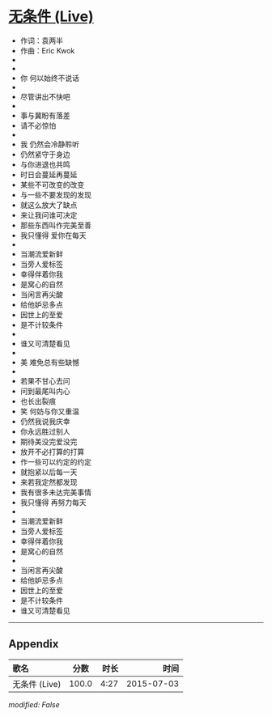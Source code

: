 # [无条件 (Live)](https://music.163.com/song?id=34509411)

* 作词：袁两半
* 作曲：Eric Kwok
*
*
* 你 何以始终不说话
* 
* 尽管讲出不快吧
* 
* 事与冀盼有落差
* 请不必惊怕
* 
* 我 仍然会冷静聆听
* 仍然紧守于身边
* 与你进退也共鸣
* 时日会蔓延再蔓延
* 某些不可改变的改变
* 与一些不要发现的发现
* 就这么放大了缺点
* 来让我问谁可决定
* 那些东西叫作完美至善
* 我只懂得 爱你在每天
* 
* 当潮流爱新鲜
* 当旁人爱标签
* 幸得伴着你我
* 是窝心的自然
* 当闲言再尖酸
* 给他妒忌多点
* 因世上的至爱
* 是不计较条件
* 
* 谁又可清楚看见
* 
* 美 难免总有些缺憾
* 
* 若果不甘心去问
* 问到最尾叫内心
* 也长出裂痕
* 笑 何妨与你又重温
* 仍然我说我庆幸
* 你永远胜过别人
* 期待美没完爱没完
* 放开不必打算的打算
* 作一些可以约定的约定
* 就抱紧以后每一天
* 来若我定然都发现
* 我有很多未达完美事情
* 我只懂得 再努力每天
* 
* 当潮流爱新鲜
* 当旁人爱标签
* 幸得伴着你我
* 是窝心的自然
* 
* 当闲言再尖酸
* 给他妒忌多点
* 因世上的至爱
* 是不计较条件
* 谁又可清楚看见


---

## Appendix

|歌名|分数|时长|时间|
|:---|:---:|---:|---:|
|无条件 (Live)|100.0|4:27|2015-07-03

*modified: False*
